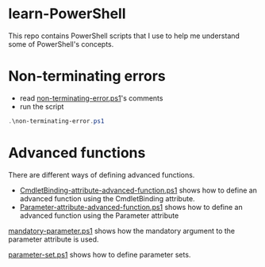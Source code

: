 # learn-PowerShell

This repo contains PowerShell scripts that I use to help me
understand some of PowerShell's concepts.

# Non-terminating errors

- read [non-terminating-error.ps1](non-terminating-error.ps1)'s
comments
- run the script
```powershell
.\non-terminating-error.ps1
```

# Advanced functions

There are different ways of defining advanced functions.
- [CmdletBinding-attribute-advanced-function.ps1](advanced-functions/CmdletBinding-attribute-advanced-function.ps1)
shows how to define an advanced function using the CmdletBinding attribute.
- [Parameter-attribute-advanced-function.ps1](advanced-functions/Parameter-attribute-advanced-function.ps1)
shows how to define an advanced function using the Parameter attribute

[mandatory-parameter.ps1](advanced-functions/mandatory-parameter.ps1) shows how the mandatory argument to the parameter attribute is used.

[parameter-set.ps1](advanced-functions/parameter-set.ps1) shows how to define parameter sets.

